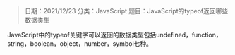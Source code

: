 > 日期：2021/12/23
分类：JavaScript
题目：JavaScript的typeof返回哪些数据类型

JavaScript中的typeof关键字可以返回的数据类型包括undefined，function，string，boolean，object，number，symbol七种。

